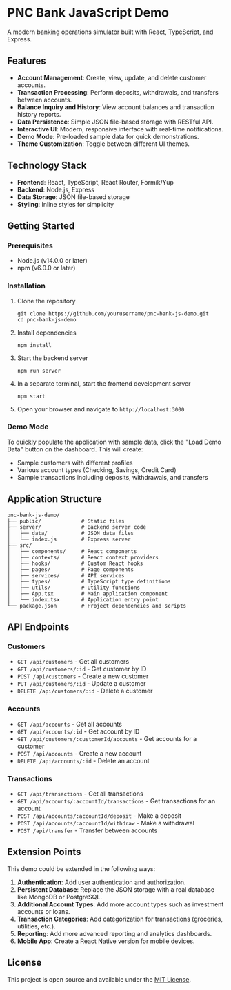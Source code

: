 # PNC Bank JavaScript Demo

A modern banking operations simulator built with React, TypeScript, and Express.

## Features

- **Account Management**: Create, view, update, and delete customer accounts.
- **Transaction Processing**: Perform deposits, withdrawals, and transfers between accounts.
- **Balance Inquiry and History**: View account balances and transaction history reports.
- **Data Persistence**: Simple JSON file-based storage with RESTful API.
- **Interactive UI**: Modern, responsive interface with real-time notifications.
- **Demo Mode**: Pre-loaded sample data for quick demonstrations.
- **Theme Customization**: Toggle between different UI themes.

## Technology Stack

- **Frontend**: React, TypeScript, React Router, Formik/Yup
- **Backend**: Node.js, Express
- **Data Storage**: JSON file-based storage
- **Styling**: Inline styles for simplicity

## Getting Started

### Prerequisites

- Node.js (v14.0.0 or later)
- npm (v6.0.0 or later)

### Installation

1. Clone the repository
   ```
   git clone https://github.com/yourusername/pnc-bank-js-demo.git
   cd pnc-bank-js-demo
   ```

2. Install dependencies
   ```
   npm install
   ```

3. Start the backend server
   ```
   npm run server
   ```

4. In a separate terminal, start the frontend development server
   ```
   npm start
   ```

5. Open your browser and navigate to `http://localhost:3000`

### Demo Mode

To quickly populate the application with sample data, click the "Load Demo Data" button on the dashboard. This will create:

- Sample customers with different profiles
- Various account types (Checking, Savings, Credit Card)
- Sample transactions including deposits, withdrawals, and transfers

## Application Structure

```
pnc-bank-js-demo/
├── public/             # Static files
├── server/             # Backend server code
│   ├── data/           # JSON data files
│   └── index.js        # Express server
├── src/
│   ├── components/     # React components
│   ├── contexts/       # React context providers
│   ├── hooks/          # Custom React hooks
│   ├── pages/          # Page components
│   ├── services/       # API services
│   ├── types/          # TypeScript type definitions
│   ├── utils/          # Utility functions
│   ├── App.tsx         # Main application component
│   └── index.tsx       # Application entry point
└── package.json        # Project dependencies and scripts
```

## API Endpoints

### Customers
- `GET /api/customers` - Get all customers
- `GET /api/customers/:id` - Get customer by ID
- `POST /api/customers` - Create a new customer
- `PUT /api/customers/:id` - Update a customer
- `DELETE /api/customers/:id` - Delete a customer

### Accounts
- `GET /api/accounts` - Get all accounts
- `GET /api/accounts/:id` - Get account by ID
- `GET /api/customers/:customerId/accounts` - Get accounts for a customer
- `POST /api/accounts` - Create a new account
- `DELETE /api/accounts/:id` - Delete an account

### Transactions
- `GET /api/transactions` - Get all transactions
- `GET /api/accounts/:accountId/transactions` - Get transactions for an account
- `POST /api/accounts/:accountId/deposit` - Make a deposit
- `POST /api/accounts/:accountId/withdraw` - Make a withdrawal
- `POST /api/transfer` - Transfer between accounts

## Extension Points

This demo could be extended in the following ways:

1. **Authentication**: Add user authentication and authorization.
2. **Persistent Database**: Replace the JSON storage with a real database like MongoDB or PostgreSQL.
3. **Additional Account Types**: Add more account types such as investment accounts or loans.
4. **Transaction Categories**: Add categorization for transactions (groceries, utilities, etc.).
5. **Reporting**: Add more advanced reporting and analytics dashboards.
6. **Mobile App**: Create a React Native version for mobile devices.

## License

This project is open source and available under the [MIT License](LICENSE).
